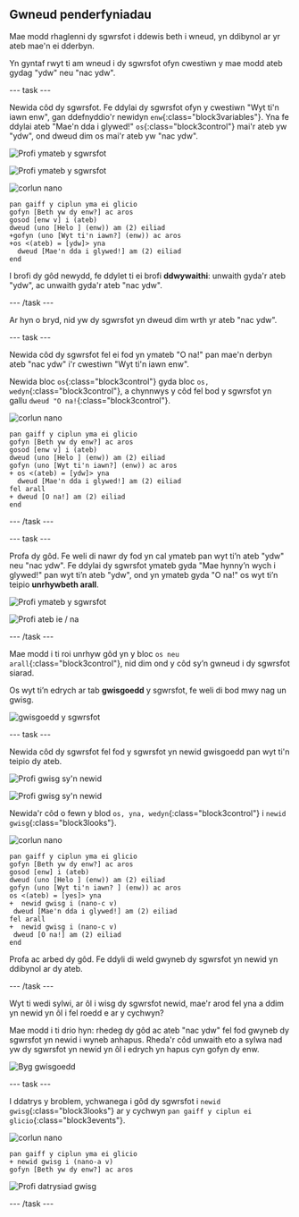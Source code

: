## Gwneud penderfyniadau

Mae modd rhaglenni dy sgwrsfot i ddewis beth i wneud, yn ddibynol ar yr ateb mae'n ei dderbyn.

Yn gyntaf rwyt ti am wneud i dy sgwrsfot ofyn cwestiwn y mae modd ateb gydag "ydw" neu "nac ydw".

--- task ---

Newida côd dy sgwrsfot. Fe ddylai dy sgwrsfot ofyn y cwestiwn "Wyt ti'n iawn enw", gan ddefnyddio'r newidyn `enw`{:class="block3variables"}. Yna fe ddylai ateb "Mae'n dda i glywed!" `os`{:class="block3control"} mai'r ateb yw "ydw", ond dweud dim os mai'r ateb yw "nac ydw".

![Profi ymateb y sgwrsfot](images/chatbot-if-test1-annotated.png)

![Profi ymateb y sgwrsfot](images/chatbot-if-test2.png)

![corlun nano](images/nano-sprite.png)

```blocks3
pan gaiff y ciplun yma ei glicio
gofyn [Beth yw dy enw?] ac aros
gosod [enw v] i (ateb)
dweud (uno [Helo ] (enw)) am (2) eiliad
+gofyn (uno [Wyt ti'n iawn?] (enw)) ac aros
+os <(ateb) = [ydw]> yna 
  dweud [Mae'n dda i glywed!] am (2) eiliad
end
```

I brofi dy gôd newydd, fe ddylet ti ei brofi **ddwywaithi**: unwaith gyda'r ateb "ydw", ac unwaith gyda'r ateb "nac ydw".

--- /task ---

Ar hyn o bryd, nid yw dy sgwrsfot yn dweud dim wrth yr ateb "nac ydw".

--- task ---

Newida côd dy sgwrsfot fel ei fod yn ymateb "O na!" pan mae'n derbyn ateb "nac ydw" i'r cwestiwn "Wyt ti'n iawn enw".

Newida bloc `os`{:class="block3control"} gyda bloc `os, wedyn`{:class="block3control"}, a chynnwys y côd fel bod y sgwrsfot yn gallu `dweud "O na!`{:class="block3control"}.

![corlun nano](images/nano-sprite.png)

```blocks3
pan gaiff y ciplun yma ei glicio
gofyn [Beth yw dy enw?] ac aros
gosod [enw v] i (ateb)
dweud (uno [Helo ] (enw)) am (2) eiliad
gofyn (uno [Wyt ti'n iawn?] (enw)) ac aros
+ os <(ateb) = [ydw]> yna
  dweud [Mae'n dda i glywed!] am (2) eiliad
fel arall
+ dweud [O na!] am (2) eiliad
end
```

--- /task ---

--- task ---

Profa dy gôd. Fe weli di nawr dy fod yn cal ymateb pan wyt ti’n ateb "ydw" neu "nac ydw". Fe ddylai dy sgwrsfot ymateb gyda "Mae hynny’n wych i glywed!" pan wyt ti’n ateb "ydw", ond yn ymateb gyda "O na!" os wyt ti’n teipio **unrhywbeth arall**.

![Profi ymateb y sgwrsfot](images/chatbot-if-test2.png)

![Profi ateb ie / na](images/chatbot-if-else-test.png)

--- /task ---

Mae modd i ti roi unrhyw gôd yn y bloc `os neu arall`{:class="block3control"}, nid dim ond y côd sy’n gwneud i dy sgwrsfot siarad.

Os wyt ti’n edrych ar tab **gwisgoedd** y sgwrsfot, fe weli di bod mwy nag un gwisg.

![gwisgoedd y sgwrsfot](images/chatbot-costume-view-annotated.png)

--- task ---

Newida côd dy sgwrsfot fel fod y sgwrsfot yn newid gwisgoedd pan wyt ti'n teipio dy ateb.

![Profi gwisg sy'n newid](images/chatbot-costume-test1.png)

![Profi gwisg sy'n newid](images/chatbot-costume-test2.png)

Newida'r côd o fewn y blod `os, yna, wedyn`{:class="block3control"} i `newid gwisg`{:class="block3looks"}.

![corlun nano](images/nano-sprite.png)

```blocks3
pan gaiff y ciplun yma ei glicio
gofyn [Beth yw dy enw?] ac aros
gosod [enw] i (ateb)
dweud (uno [Helo ] (enw)) am (2) eiliad
gofyn (uno [Wyt ti'n iawn? ] (enw)) ac aros
os <(ateb) = [yes]> yna
+  newid gwisg i (nano-c v)
 dweud [Mae'n dda i glywed!] am (2) eiliad
fel arall
+  newid gwisg i (nano-c v)
 dweud [O na!] am (2) eiliad
end
```

Profa ac arbed dy gôd. Fe ddyli di weld gwyneb dy sgwrsfot yn newid yn ddibynol ar dy ateb.

--- /task ---

Wyt ti wedi sylwi, ar ôl i wisg dy sgwrsfot newid, mae'r arod fel yna a ddim yn newid yn ôl i fel roedd e ar y cychwyn?

Mae modd i ti drio hyn: rhedeg dy gôd ac ateb "nac ydw" fel fod gwyneb dy sgwrsfot yn newid i wyneb anhapus. Rheda'r côd unwaith eto a sylwa nad yw dy sgwrsfot yn newid yn ôl i edrych yn hapus cyn gofyn dy enw.

![Byg gwisgoedd](images/chatbot-costume-bug-test.png)

--- task ---

I ddatrys y broblem, ychwanega i gôd dy sgwrsfot i `newid gwisg`{:class="block3looks"} ar y cychwyn `pan gaiff y ciplun ei glicio`{:class="block3events"}.

![corlun nano](images/nano-sprite.png)

```blocks3
pan gaiff y ciplun yma ei glicio
+ newid gwisg i (nano-a v)
gofyn [Beth yw dy enw?] ac aros
```

![Profi datrysiad gwisg](images/chatbot-costume-fix-test.png)

--- /task ---